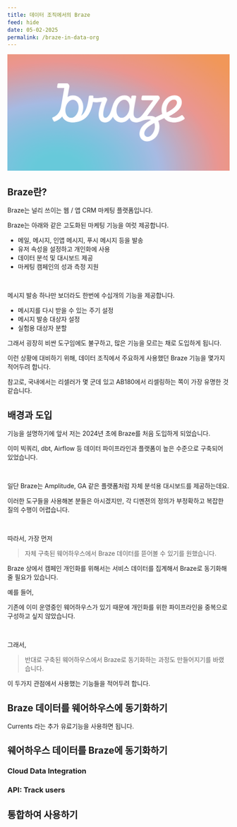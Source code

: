 ```yaml
---
title: 데이터 조직에서의 Braze
feed: hide
date: 05-02-2025
permalink: /braze-in-data-org
---
```


![Braze Logo](/assets/img/braze.png "Braze Logo")

## Braze란?

Braze는 널리 쓰이는 웹 / 앱 CRM 마케팅 플랫폼입니다.

Braze는 아래와 같은 고도화된 마케팅 기능을 여럿 제공합니다.
- 메일, 메시지, 인앱 메시지, 푸시 메시지 등을 발송
- 유저 속성을 설정하고 개인화에 사용
- 데이터 분석 및 대시보드 제공
- 마케팅 캠페인의 성과 측정 지원

<br/>

메시지 발송 하나만 보더라도 한번에 수십개의 기능을 제공합니다.
- 메시지를 다시 받을 수 있는 주기 설정
- 메시지 발송 대상자 설정
- 실험용 대상자 분할

그래서 굉장히 비싼 도구임에도 불구하고, 많은 기능을 모르는 채로 도입하게 됩니다.

이런 상황에 대비하기 위해, 데이터 조직에서 주요하게 사용했던 Braze 기능을 몇가지 적어두려 합니다.

참고로, 국내에서는 리셀러가 몇 군데 있고 AB180에서 리셀링하는 쪽이 가장 유명한 것 같습니다.


## 배경과 도입
기능을 설명하기에 앞서 저는 2024년 초에 Braze를 처음 도입하게 되었습니다.

이미 빅쿼리, dbt, Airflow 등 데이터 파이프라인과 플랫폼이 높은 수준으로 구축되어 있었습니다.

<br/>

일단 Braze는 Amplitude, GA 같은 플랫폼처럼 자체 분석용 대시보드를 제공하는데요.

이러한 도구들을 사용해본 분들은 아시겠지만, 각 디멘젼의 정의가 부정확하고 복잡한 질의 수행이 어렵습니다.

<br/>

따라서, 가장 먼저
> 자체 구축된 웨어하우스에서 Braze 데이터를 뜯어볼 수 있기를 원했습니다.

Braze 상에서 캠페인 개인화를 위해서는 서비스 데이터를 집계해서 Braze로 동기화해 줄 필요가 있습니다.

예를 들어, 

기존에 이미 운영중인 웨어하우스가 있기 때문에 개인화를 위한 파이프라인을 중복으로 구성하고 싶지 않았습니다.

<br/>

그래서,

> 반대로 구축된 웨어하우스에서 Braze로 동기화하는 과정도 만들어지기를 바랬습니다.

이 두가지 관점에서 사용했는 기능들을 적어두려 합니다.

## Braze 데이터를 웨어하우스에 동기화하기
Currents 라는 추가 유료기능을 사용하면 됩니다.

## 웨어하우스 데이터를 Braze에 동기화하기

### Cloud Data Integration

### API: Track users

## 통합하여 사용하기